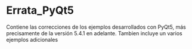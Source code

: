 # Errata_PyQt5

Contiene las correcciones de los ejemplos desarrollados con PyQt5, más precisamente de la versión
5.4.1 en adelante. Tambien incluye un varios ejemplos adicionales
